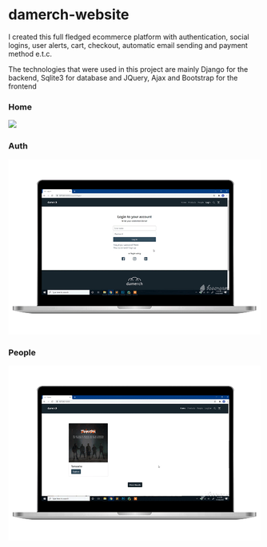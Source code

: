 # damerch-website

I created this full fledged ecommerce platform with authentication, social logins, user alerts, cart, checkout, automatic email sending and payment method e.t.c.

The technologies that were used in this project are mainly Django for the backend, Sqlite3 for database and JQuery, Ajax and Bootstrap for the frontend

### Home
<p><img src="https://github.com/ahmed-dys99/damerch-website/blob/main/demo/demo-home.gif" width="600"></p>

### Auth
<p><img src="https://github.com/ahmed-dys99/damerch-website/blob/main/demo/demo-auth.gif" width="600"></p>

### People
<p><img src="https://github.com/ahmed-dys99/damerch-website/blob/main/demo/demo-people.gif" width="600"></p>
